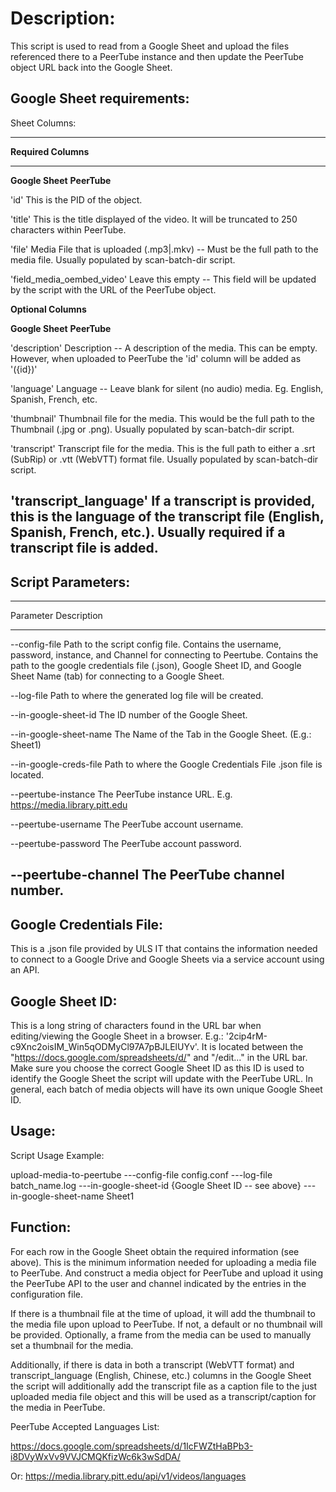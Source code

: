 # Description:

This script is used to read from a Google Sheet and upload the files
referenced there to a PeerTube instance and then update the PeerTube
object URL back into the Google Sheet.

## Google Sheet requirements:

Sheet Columns:

  ---------------------------------------------------------------------------
  **Required Columns**         
  ---------------------------- ----------------------------------------------
  **Google Sheet**             **PeerTube**

  'id'                         This is the PID of the object.

  'title'                      This is the title displayed of the video. It
                               will be truncated to 250 characters within
                               PeerTube.

  'file'                       Media File that is uploaded (.mp3\|.mkv) --
                               Must be the full path to the media file.
                               Usually populated by scan-batch-dir script.

  'field_media_oembed_video'   Leave this empty -- This field will be updated
                               by the script with the URL of the PeerTube
                               object.

  **Optional Columns**         

  **Google Sheet**             **PeerTube**

  'description'                Description -- A description of the media.
                               This can be empty. However, when uploaded to 
                               PeerTube the 'id' column will be added as
                               '({id})'

  'language'                   Language -- Leave blank for silent (no audio)
                               media. Eg. English, Spanish, French, etc.

  'thumbnail'                  Thumbnail file for the media. This would be
                               the full path to the Thumbnail (.jpg or .png).
                               Usually populated by scan-batch-dir script.

  'transcript'                 Transcript file for the media. This is the
                               full path to either a .srt (SubRip) or .vtt
                               (WebVTT) format file. Usually populated by
                               scan-batch-dir script.

  'transcript_language'        If a transcript is provided, this is the
                               language of the transcript file (English,
                               Spanish, French, etc.). Usually required if a
                               transcript file is added.
  ---------------------------------------------------------------------------

## Script Parameters:

  ------------------------------------------------------------------------
  Parameter                 Description
  ------------------------- ----------------------------------------------
  \--config-file            Path to the script config file. Contains the
                            username, password, instance, and Channel for
                            connecting to Peertube. Contains the path to
                            the google credentials file (.json), Google
                            Sheet ID, and Google Sheet Name (tab) for
                            connecting to a Google Sheet.

  \--log-file               Path to where the generated log file will be
                            created.

  \--in-google-sheet-id     The ID number of the Google Sheet.

  \--in-google-sheet-name   The Name of the Tab in the Google Sheet.
                            (E.g.: Sheet1)

  \--in-google-creds-file   Path to where the Google Credentials File
                            .json file is located.

  \--peertube-instance      The PeerTube instance URL. E.g.
                            <https://media.library.pitt.edu>

  \--peertube-username      The PeerTube account username.

  \--peertube-password      The PeerTube account password.

  \--peertube-channel       The PeerTube channel number.
  ------------------------------------------------------------------------

## Google Credentials File:

This is a .json file provided by ULS IT that contains the information
needed to connect to a Google Drive and Google Sheets via a service
account using an API.

## Google Sheet ID:

This is a long string of characters found in the URL bar when
editing/viewing the Google Sheet in a browser. E.g.:
'2cip4rM-c9Xnc2oisIM_Win5qODMyCl97A7pBJLElUYv'. It is located between
the "https://docs.google.com/spreadsheets/d/" and "/edit..." in the URL
bar. Make sure you choose the correct Google Sheet ID as this ID is used
to identify the Google Sheet the script will update with the PeerTube
URL. In general, each batch of media objects will have its own unique
Google Sheet ID.

## Usage:

Script Usage Example:

upload-media-to-peertube ---config-file config.conf ---log-file
batch_name.log ---in-google-sheet-id {Google Sheet ID -- see above}
---in-google-sheet-name Sheet1

## Function:

For each row in the Google Sheet obtain the required information (see
above). This is the minimum information needed for uploading a media
file to PeerTube. And construct a media object for PeerTube and upload
it using the PeerTube API to the user and channel indicated by the
entries in the configuration file.

If there is a thumbnail file at the time of upload, it will add the
thumbnail to the media file upon upload to PeerTube. If not, a default
or no thumbnail will be provided. Optionally, a frame from the media can
be used to manually set a thumbnail for the media.

Additionally, if there is data in both a transcript (WebVTT format) and
transcript_language (English, Chinese, etc.) columns in the Google Sheet
the script will additionally add the transcript file as a caption file
to the just uploaded media file object and this will be used as a
transcript/caption for the media in PeerTube.

PeerTube Accepted Languages List:

<https://docs.google.com/spreadsheets/d/1IcFWZtHaBPb3-i8DVyWxVv9VVJCMQKfizWc6k3wSdDA/>

Or: <https://media.library.pitt.edu/api/v1/videos/languages>
